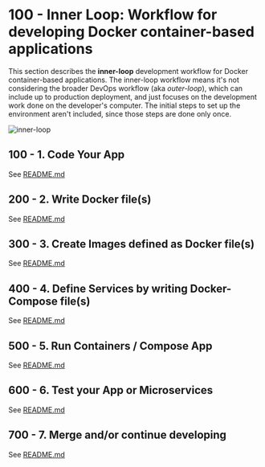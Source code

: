 # 100 - Inner Loop: Workflow for developing Docker container-based applications

This section describes the **inner-loop** development workflow for Docker container-based applications. The inner-loop workflow means it's not considering the broader DevOps workflow (aka *outer-loop*), which can include up to production deployment, and just focuses on the development work done on the developer's computer. The initial steps to set up the environment aren't included, since those steps are done only once.

![inner-loop](https://github.com/agility-game/inner-outer-loop/assets/1499433/f326225b-3834-4161-bcf7-6a7655218c1a)

## 100 - 1. Code Your App

See [README.md](./100/README.md)

## 200 - 2. Write Docker file(s)

See [README.md](./200/README.md)

## 300 - 3. Create Images defined as Docker file(s)

See [README.md](./300/README.md)

## 400 - 4. Define Services by writing Docker-Compose file(s)

See [README.md](./400/README.md)

## 500 - 5. Run Containers / Compose App

See [README.md](./500/README.md)

## 600 - 6. Test your App or Microservices

See [README.md](./600/README.md)

## 700 - 7. Merge and/or continue developing 

See [README.md](./700/README.md)
